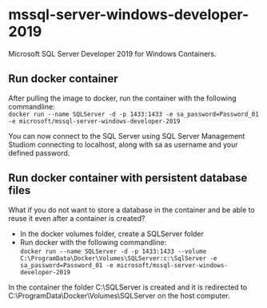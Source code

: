 # mssql-server-windows-developer-2019

Microsoft SQL Server Developer 2019 for Windows Containers.

## Run docker container

After pulling the image to docker, run the container with the following commandline:\
`docker run --name SQLServer -d -p 1433:1433 -e sa_password=Password_01 -e microsoft/mssql-server-windows-developer-2019`

You can now connect to the SQL Server using SQL Server Management Studiom connecting to localhost, along with sa as username and your defined password.

## Run docker container with persistent database files

What if you do not want to store a database in the container and be able to reuse it even after a container is created?

- In the docker volumes folder, create a SQLServer folder
- Run docker with the following commandline:\
  `docker run --name SQLServer -d -p 1433:1433 --volume C:\ProgramData\Docker\Volumes\SQLServer:c:\SqlServer -e sa_password=Password_01 -e microsoft/mssql-server-windows-developer-2019`

In the container the folder C:\SQLServer is created and it is redirected to C:\ProgramData\Docker\Volumes\SQLServer on the host computer.
